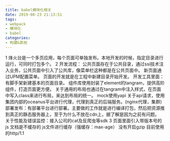 ```yaml
---
title: babel模块化相关
date: 2019-08-23 21:13:51
tags: 
- webpack
- 模块化
- babel
categories: 
- 构建&其他
---
```

1 烽火台是一个多页应用，每个页面可单独发布。本地开发的时候，指定目录进行运行，可同时打包多个。
2 开发流程：
  公共页面存在于公共目录，通过ssi技术注入业务，公共页面中引入了公共库，像菜单栏这种都是在公共页面中。
  新页面通过UPM配置菜单。
  页面的开发就是在工程中新建目录开始开发。
  开发工具里面：
    有脚手架新建基本的页面目录。
    组件库使用封装了element的tangram，提供高阶组件，打造页面更方便。
    关于通用的布局也通过在tangram中注入样式，在页面中写入class来进行布局，来达到布局的统一。
    mock使用yapi
  关于api请求，使用集团内部的oceanus平台进行代理，代理到真正的后端服务。(nginx代理，集群)
  部署发布：有部署平台进行部署。主要做的工作就是进行编译打包，然后把资源推到真正的静态服务器上，至于为什么不放在cdn上，据了解是因为之前有问题。
  关于性能及错误监控：接入公司的cat及反爬虫等sdk
3 页面里面引入带版本号的js
文档是不缓存的
js文件进行缓存（强缓存：max-age）
没有开启gzip
目前使用的http/1.1